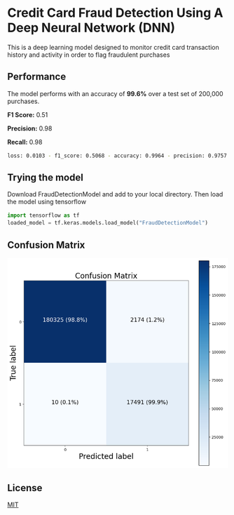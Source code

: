 # Credit Card Fraud Detection Using A Deep Neural Network (DNN)

This is a deep learning model designed to monitor credit card transaction history and activity in order to flag fraudulent purchases

## Performance
The model performs with an accuracy of **99.6%** over a test set of 200,000 purchases.

**F1 Score:** 0.51

**Precision:** 0.98

**Recall:** 0.98

```bash
loss: 0.0103 - f1_score: 0.5068 - accuracy: 0.9964 - precision: 0.9757 - recall: 0.9830
```

## Trying the model
Download FraudDetectionModel and add to your local directory. Then load the model using tensorflow

```python
import tensorflow as tf
loaded_model = tf.keras.models.load_model("FraudDetectionModel")
```

## Confusion Matrix

![Confusion Matrix](confusion_matrix_ccfraud.png)

## License

[MIT](https://choosealicense.com/licenses/mit/)
